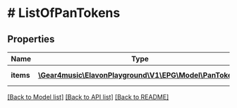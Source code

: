 # # ListOfPanTokens

## Properties

Name | Type | Description | Notes
------------ | ------------- | ------------- | -------------
**items** | [**\Gear4music\ElavonPlayground\V1\EPG\Model\PanToken[]**](PanToken.md) | List of PanTokens | [optional]

[[Back to Model list]](../../README.md#models) [[Back to API list]](../../README.md#endpoints) [[Back to README]](../../README.md)
